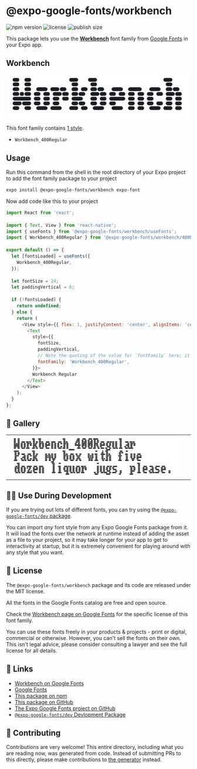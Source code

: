 # @expo-google-fonts/workbench

![npm version](https://flat.badgen.net/npm/v/@expo-google-fonts/workbench)
![license](https://flat.badgen.net/github/license/expo/google-fonts)
![publish size](https://flat.badgen.net/packagephobia/install/@expo-google-fonts/workbench)

This package lets you use the [**Workbench**](https://fonts.google.com/specimen/Workbench) font family from [Google Fonts](https://fonts.google.com/) in your Expo app.

## Workbench

![Workbench](./font-family.png)

This font family contains [1 style](#-gallery).

- `Workbench_400Regular`

## Usage

Run this command from the shell in the root directory of your Expo project to add the font family package to your project
```sh
expo install @expo-google-fonts/workbench expo-font
```

Now add code like this to your project
```js
import React from 'react';

import { Text, View } from 'react-native';
import { useFonts } from '@expo-google-fonts/workbench/useFonts';
import { Workbench_400Regular } from '@expo-google-fonts/workbench/400Regular';

export default () => {
  let [fontsLoaded] = useFonts({
    Workbench_400Regular,
  });

  let fontSize = 24;
  let paddingVertical = 6;

  if (!fontsLoaded) {
    return undefined;
  } else {
    return (
      <View style={{ flex: 1, justifyContent: 'center', alignItems: 'center' }}>
        <Text
          style={{
            fontSize,
            paddingVertical,
            // Note the quoting of the value for `fontFamily` here; it expects a string!
            fontFamily: 'Workbench_400Regular',
          }}>
          Workbench Regular
        </Text>
      </View>
    );
  }
};

```

## 🔡 Gallery


||||
|-|-|-|
|![Workbench_400Regular](.//400Regular/Workbench_400Regular.ttf.png)||||


## 👩‍💻 Use During Development

If you are trying out lots of different fonts, you can try using the [`@expo-google-fonts/dev` package](https://github.com/expo/google-fonts/tree/master/font-packages/dev#readme).

You can import *any* font style from any Expo Google Fonts package from it. It will load the fonts
over the network at runtime instead of adding the asset as a file to your project, so it may take longer
for your app to get to interactivity at startup, but it is extremely convenient
for playing around with any style that you want.

## 📖 License

The `@expo-google-fonts/workbench` package and its code are released under the MIT license.

All the fonts in the Google Fonts catalog are free and open source.

Check the [Workbench page on Google Fonts](https://fonts.google.com/specimen/Workbench) for the specific license of this font family.

You can use these fonts freely in your products & projects - print or digital, commercial or otherwise. However, you can't sell the fonts on their own. This isn't legal advice, please consider consulting a lawyer and see the full license for all details.

## 🔗 Links

- [Workbench on Google Fonts](https://fonts.google.com/specimen/Workbench)
- [Google Fonts](https://fonts.google.com/)
- [This package on npm](https://www.npmjs.com/package/@expo-google-fonts/workbench)
- [This package on GitHub](https://github.com/expo/google-fonts/tree/master/font-packages/workbench)
- [The Expo Google Fonts project on GitHub](https://github.com/expo/google-fonts)
- [`@expo-google-fonts/dev` Devlopment Package](https://github.com/expo/google-fonts/tree/master/font-packages/dev)

## 🤝 Contributing

Contributions are very welcome! This entire directory, including what you are reading now, was generated from code. Instead of submitting PRs to this directly, please make contributions to [the generator](https://github.com/expo/google-fonts/tree/master/packages/generator) instead.
